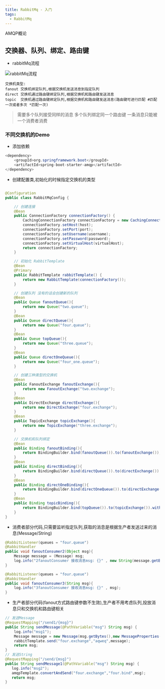 ```yaml
---
title: RabbitMq - 入门
tags:
  - RabbitMq
---
```


AMQP概论

## 交换器、队列、绑定、路由键

- rabbitMq流程

![rabbitMq流程](http://image.tupelo.top/rabbitmq%E6%B5%81%E7%A8%8B.png)

	交换机类型:
	fanout 交换机绑定队列,根据交换机发送消息到指定队列
	direct 交换机通过路由键绑定队列,根据交换机和路由键发送消息
	topic  交换机通过路由键绑定队列,根据交换机和路由键发送消息(路由键可进行匹配 #匹配一次或者多次 *匹配一次)

> 需要多个队列接受同样的消息 多个队列绑定同一个路由键 一条消息只能被一个消费者消费

<!-- more -->

### 不同交换机的Demo

- 添加依赖

```java
<dependency>
	<groupId>org.springframework.boot</groupId>
	<artifactId>spring-boot-starter-amqp</artifactId>
</dependency>
```

- 创建配置类,初始化的时候指定交换机的类型

```java

@Configuration
public class RabbitMqConfig {

	// 创建连接
    @Bean
    public ConnectionFactory connectionFactory() {
        CachingConnectionFactory connectionFactory = new CachingConnectionFactory();
        connectionFactory.setHost(host);
        connectionFactory.setPort(port);
        connectionFactory.setUsername(username);
        connectionFactory.setPassword(password);
        connectionFactory.setVirtualHost(virtualHost);
        return connectionFactory;
    }

    // 初始化 RabbitTemplate
    @Bean
    @Primary
    public RabbitTemplate rabbitTemplate() {
        return new RabbitTemplate(connectionFactory());
    }

    // 创建队列 没有的话会创建新的队列
    @Bean
    public Queue fanoutQueue(){
        return new Queue("two.queue");
    }
    @Bean
    public Queue directQueue(){
        return new Queue("four.queue");
    }
    @Bean
    public Queue topQueue(){
        return new Queue("three.queue");
    }
    @Bean
    public Queue directOneQueue(){
        return new Queue("four_one.queue");
    }

    // 创建三种类型的交换机
    @Bean
    public FanoutExchange fanoutExchange(){
        return new FanoutExchange("two.exchange");
    }
    @Bean
    public DirectExchange directExchange(){
        return new DirectExchange("four.exchange");
    }
    @Bean
    public TopicExchange topicExchange(){
        return new TopicExchange("three.exchange");
    }

    // 交换机和队列绑定
    @Bean
    public Binding fanoutBinding(){
        return BindingBuilder.bind(fanoutQueue()).to(fanoutExchange());
    }
    @Bean
    public Binding directBinding(){
        return BindingBuilder.bind(directQueue()).to(directExchange()).with("four.bind");
    }
    @Bean
    public Binding directOneBinding(){
        return BindingBuilder.bind(directOneQueue()).to(directExchange()).with("four.bind");
    }
    @Bean
    public Binding topicBinding(){
        return BindingBuilder.bind(topQueue()).to(topicExchange()).with("topicBind");
    }
}
```

- 消费者部分代码,只需要监听指定队列,获取的消息是根据生产者发送过来的消息(Message/String)

```java
@RabbitListener(queues = "four.queue")
@RabbitHandler
public void fanoutConsumer2(Object msg){
    Message message = (Message) msg;
    log.info("2fanoutConsumer 接收消息msg: {}" , new String(message.getBody()));
}

@RabbitListener(queues = "four.queue")
@RabbitHandler
public void fanoutConsumer3(String msg){
    log.info("3fanoutConsumer 接收消息msg: {}" , msg);
}
```

- 生产者部分代码(fanout方式路由键参数不生效),生产者不用考虑队列,投放消息只和交换机和路由键相关

```java
// 发送Message
@RequestMapping("/send1/{msg}")
public String sendMessage(@PathVariable("msg") String msg) {
    log.info("msg1");
    Message message = new Message(msg.getBytes(),new MessageProperties());
    rabbitTemplate.send("four.exchange","aqweq",message);
    return msg;
}
// 发送String
@RequestMapping("/send/{msg}")
public String sendMessage1(@PathVariable("msg") String msg) {
   log.info("msg2");
   amqpTemplate.convertAndSend("four.exchange","four.bind",msg);
   return msg;
}
```












